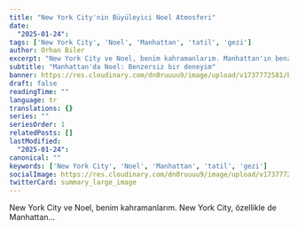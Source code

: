 ```yaml
---
title: "New York City'nin Büyüleyici Noel Atmosferi"
date:
  "2025-01-24": 
tags: ['New York City', 'Noel', 'Manhattan', 'tatil', 'gezi']
author: Orhan Biler
excerpt: "New York City ve Noel, benim kahramanlarım. Manhattan'ın benzersiz Noel atmosferini keşfedin."
subtitle: "Manhattan'da Noel: Benzersiz bir deneyim"
banner: https://res.cloudinary.com/dn0ruuuu9/image/upload/v1737772581/blog-images/manhattan-city-of-20250124-212924.jpg
draft: false
readingTime: ""
language: tr
translations: {}
series: ""
seriesOrder: 1
relatedPosts: []
lastModified:
  "2025-01-24": 
canonical: ""
keywords: ['New York City', 'Noel', 'Manhattan', 'tatil', 'gezi']
socialImage: https://res.cloudinary.com/dn0ruuuu9/image/upload/v1737772581/blog-images/manhattan-city-of-20250124-212924.jpg
twitterCard: summary_large_image
---
```


New York City ve Noel, benim kahramanlarım. New York City, özellikle de Manhattan...